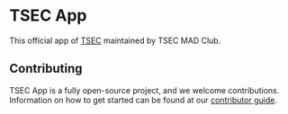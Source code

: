 # TSEC App

This official app of [TSEC](https://tsec.edu) maintained by TSEC MAD Club.

## Contributing

TSEC App is a fully open-source project, and we welcome contributions. Information on how to get started can be found at our [contributor guide](./CONTRIBUTING.md).
